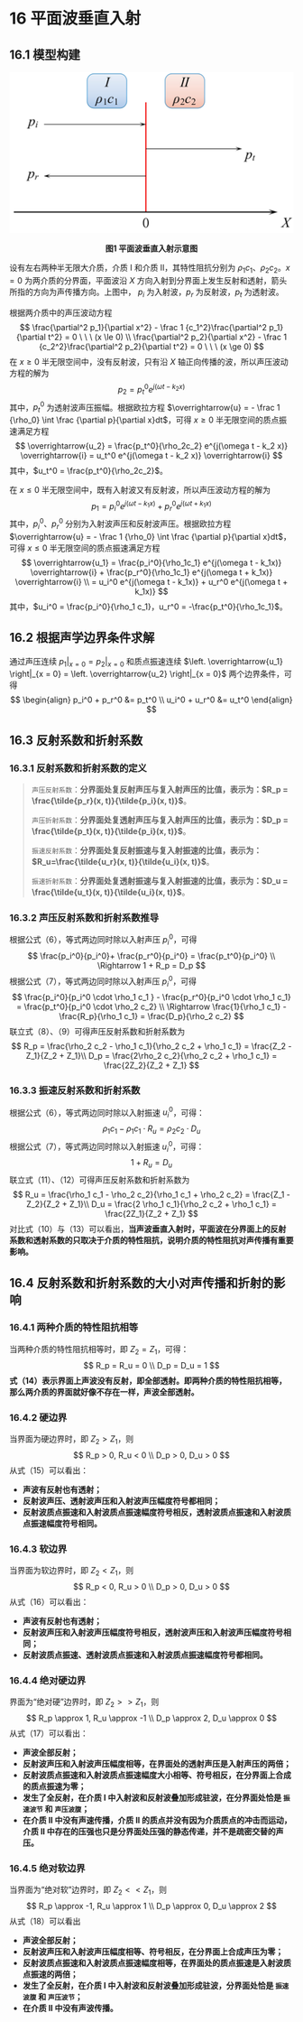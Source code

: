 # 16 平面波垂直入射

## 16.1 模型构建

![](../resources/Chapter1-声学基础/平面波垂直入射图.jpg)

<center><b>图1 平面波垂直入射示意图</b></center>

设有左右两种半无限大介质，介质 $\mathrm{I}$ 和介质 $\mathrm{II}$，其特性阻抗分别为 $\rho_1c_1、\rho_2c_2$。$x = 0$ 为两介质的分界面，平面波沿 $X$ 方向入射到分界面上发生反射和透射，箭头所指的方向为声传播方向。上图中， $p_i$ 为入射波，$p_r$ 为反射波，$p_t$ 为透射波。

根据两介质中的声压波动方程
$$
\frac{\partial^2 p_1}{\partial x^2} - \frac 1 {c_1^2}\frac{\partial^2 p_1}{\partial t^2} = 0 \ \ \ (x \le 0) \\
\frac{\partial^2 p_2}{\partial x^2} - \frac 1 {c_2^2}\frac{\partial^2 p_2}{\partial t^2} = 0 \ \ \ (x \ge 0) 
$$
在 $x \ge 0$ 半无限空间中，没有反射波，只有沿 $X$ 轴正向传播的波，所以声压波动方程的解为
$$
p_2 = p_t^0 e^{j(\omega t - k_2x)}
$$
其中，$p_t^0$ 为透射波声压振幅。根据欧拉方程 $\overrightarrow{u} = - \frac 1 {\rho_0} \int \frac {\partial p}{\partial x}dt$，可得 $x \ge 0$ 半无限空间的质点振速满足方程
$$
\overrightarrow{u_2} = \frac{p_t^0}{\rho_2c_2} e^{j(\omega t - k_2 x)} \overrightarrow{i} = u_t^0 e^{j(\omega t - k_2 x)} \overrightarrow{i}
$$
其中，$u_t^0 = \frac{p_t^0}{\rho_2c_2}$。

在 $x \le 0$ 半无限空间中，既有入射波又有反射波，所以声压波动方程的解为
$$
p_1 = p_i^0 e^{j(\omega t - k_1 x)} + p_r^0 e^{j(\omega t + k_1 x)}
$$
其中，$p_i^0、p_r^0$ 分别为入射波声压和反射波声压。根据欧拉方程 $\overrightarrow{u} = - \frac 1 {\rho_0} \int \frac {\partial p}{\partial x}dt$，可得 $x \le 0$ 半无限空间的质点振速满足方程
$$
\overrightarrow{u_1} = \frac{p_i^0}{\rho_1c_1} e^{j(\omega t - k_1x)} \overrightarrow{i} + \frac{p_r^0}{\rho_1c_1} e^{j(\omega t + k_1x)} \overrightarrow{i} \\ 
= u_i^0 e^{j(\omega t - k_1x)} + u_r^0 e^{j(\omega t + k_1x)}
$$
其中，$u_i^0 = \frac{p_i^0}{\rho_1 c_1}，u_r^0 = -\frac{p_t^0}{\rho_1c_1}$。

## 16.2 根据声学边界条件求解

通过声压连续 $\left. p_1 \right|_{x = 0} = \left. p_2 \right|_{x = 0}$ 和质点振速连续 $\left. \overrightarrow{u_1} \right|_{x = 0} = \left. \overrightarrow{u_2} \right|_{x = 0}$ 两个边界条件，可得
$$
\begin{align}
p_i^0 + p_r^0 &= p_t^0 \\
u_i^0 + u_r^0 &= u_t^0
\end{align}
$$

## 16.3 反射系数和折射系数

### 16.3.1 反射系数和折射系数的定义

> `声压反射系数`：**分界面处复反射声压与复入射声压的比值，表示为：$R_p = \frac{\tilde{p_r}(x, t)}{\tilde{p_i}(x, t)}$**。
>
> `声压折射系数`：**分界面处复透射声压与复入射声压的比值，表示为：$D_p = \frac{\tilde{p_t}(x, t)}{\tilde{p_i}(x, t)}$**。
>
> `振速反射系数`：**分界面处复反射振速与复入射振速的比值，表示为：$R_u=\frac{\tilde{u_r}(x, t)}{\tilde{u_i}(x, t)}$**。
>
> `振速折射系数`：**分界面处复透射振速与复入射振速的比值，表示为：$D_u = \frac{\tilde{u_t}(x, t)}{\tilde{u_i}(x, t)}$**。

### 16.3.2 声压反射系数和折射系数推导

根据公式（6），等式两边同时除以入射声压 $p_i^0$，可得
$$
\frac{p_i^0}{p_i^0}+ \frac{p_r^0}{p_i^0} = \frac{p_t^0}{p_i^0} \\
\Rightarrow 1 + R_p = D_p
$$
根据公式（7），等式两边同时除以入射声压 $p_i^0$，可得
$$
\frac{p_i^0}{p_i^0 \cdot \rho_1 c_1 } - \frac{p_r^0}{p_i^0 \cdot \rho_1 c_1} = \frac{p_t^0}{p_i^0 \cdot \rho_2 c_2} \\
\Rightarrow \frac{1}{\rho_1 c_1} - \frac{R_p}{\rho_1 c_1} = \frac{D_p}{\rho_2 c_2}
$$
联立式（8）、（9）可得声压反射系数和折射系数为
$$
R_p = \frac{\rho_2 c_2 - \rho_1 c_1}{\rho_2 c_2 + \rho_1 c_1}  = \frac{Z_2 - Z_1}{Z_2 + Z_1}\\
D_p = \frac{2\rho_2 c_2}{\rho_2 c_2 + \rho_1 c_1} = \frac{2Z_2}{Z_2 + Z_1}
$$

### 16.3.3 振速反射系数和折射系数

根据公式（6），等式两边同时除以入射振速 $u_i^0$，可得：
$$
\begin{equation}
\rho_1 c_1 - \rho_1 c_1 \cdot R_u = \rho_2 c_2 \cdot D_u
\end{equation}
$$
根据公式（7），等式两边同时除以入射振速 $u_i^0$，可得：
$$
1 + R_u = D_u
$$
联立式（11）、（12）可得声压反射系数和折射系数为
$$
R_u = \frac{\rho_1 c_1 - \rho_2 c_2}{\rho_1 c_1 + \rho_2 c_2} = \frac{Z_1 - Z_2}{Z_2 + Z_1}\\
D_u = \frac{2 \rho_1 c_1}{\rho_2 c_2 + \rho_1 c_1} = \frac{2Z_1}{Z_2 + Z_1}
$$
对比式（10）与（13）可以看出，**当声波垂直入射时，平面波在分界面上的反射系数和透射系数的只取决于介质的特性阻抗，说明介质的特性阻抗对声传播有重要影响。**

## 16.4 反射系数和折射系数的大小对声传播和折射的影响

### 16.4.1 两种介质的特性阻抗相等

当两种介质的特性阻抗相等时，即 $Z_2 = Z_1$，可得：
$$
R_p = R_u = 0 \\
D_p = D_u = 1
$$
**式（14）表示界面上声波没有反射，即全部透射。即两种介质的特性阻抗相等，那么两介质的界面就好像不存在一样，声波全部透射。**

### 16.4.2 硬边界

当界面为硬边界时，即 $Z_2 > Z_1$，则
$$
R_p > 0, R_u < 0 \\
D_p > 0, D_u > 0
$$
从式（15）可以看出：

- **声波有反射也有透射；**
- **反射波声压、透射波声压和入射波声压幅度符号都相同；**
- **反射波质点振速和入射波质点振速幅度符号相反，透射波质点振速和入射波质点振速幅度符号相同。**

### 16.4.3 软边界

当界面为软边界时，即 $Z_2 < Z_1$，则
$$
R_p < 0, R_u > 0 \\
D_p > 0, D_u > 0
$$
从式（16）可以看出：

- **声波有反射也有透射；**
- **反射波声压和入射波声压幅度符号相反，透射波声压和入射波声压幅度符号相同；**
- **反射波质点振速、透射波质点振速和入射波质点振速幅度符号都相同。**

### 16.4.4 绝对硬边界

界面为“绝对硬”边界时，即 $Z_2 >> Z_1$，则 
$$
R_p \approx 1, R_u \approx -1 \\
D_p \approx 2, D_u \approx 0
$$
从式（17）可以看出：

- **声波全部反射；**
- **反射波声压和入射波声压幅度相等，在界面处的透射声压是入射声压的两倍；**
- **反射波质点振速和入射波质点振速幅度大小相等、符号相反，在分界面上合成的质点振速为零；**
- **发生了全反射，在介质 $\mathrm{I}$ 中入射波和反射波叠加形成驻波，在分界面处恰是 `振速波节` 和 `声压波腹`；**
- **在介质 $\mathrm{II}$ 中没有声速传播，介质 $\mathrm{II}$ 的质点并没有因为介质质点的冲击而运动，介质 $\mathrm{II}$ 中存在的压强也只是分界面处压强的静态传递，并不是疏密交替的声压。**

### 16.4.5 绝对软边界

当界面为“绝对软”边界时，即 $Z_2 << Z_1$，则
$$
R_p \approx -1, R_u \approx 1 \\
D_p \approx 0, D_u \approx 2
$$
从式（18）可以看出

- **声波全部反射；**
- **反射波声压和入射波声压幅度相等、符号相反，在分界面上合成声压为零；**
- **反射波质点振速和入射波质点振速幅度相等，在界面处的质点振速是入射波质点振速的两倍；**
- **发生了全反射，在介质 $\mathrm{I}$ 中入射波和反射波叠加形成驻波，分界面处恰是 `振速波腹` 和 `声压波节`；**
- **在介质 $\mathrm{II}$ 中没有声波传播。**

